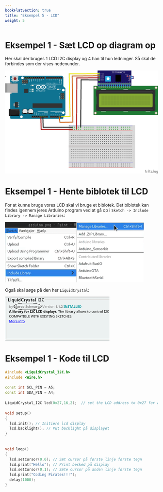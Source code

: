 ```yaml
---
bookFlatSection: true
title: "Eksempel 5 - LCD"
weight: 5
---
```

# Eksempel 1 - Sæt LCD op diagram op
Her skal der bruges 1 LCD I2C display og 4 han til hun ledninger. Så skal de forbindes som der vises nedenunder.

![El-Diagram for eksempel af LED](/static/eksempel-4.png)

# Eksempel 1 - Hente biblotek til LCD
For at kunne bruge vores LCD skal vi bruge et biblotek. Det biblotek kan findes igennem jeres Arduino program ved at gå op i `Sketch -> Include Library -> Manage Libraries`:

![Sketch -> Include Library -> Manage Libraries](/static/manage-lib.png)

Også skal søge på den her `LiquidCrystal`:

![lcd lib](/static/lcd-lib.png)

# Eksempel 1 - Kode til LCD

```cpp
#include <LiquidCrystal_I2C.h>
#include <Wire.h>

const int SCL_PIN = A5;
const int SDA_PIN = A4;

LiquidCrystal_I2C lcd(0x27,16,2);  // set the LCD address to 0x27 for a 16 chars and 2 line display

void setup()
{
  lcd.init(); // Initiere lcd display
  lcd.backlight(); // Put backlight på displayet
}


void loop()
{
  lcd.setCursor(0,0); // Sæt cursor på første linje første tegn
  lcd.print("Hello"); // Print besked på display
  lcd.setCursor(0,1); // Sæte cursor på anden linje første tegn
  lcd.print("Coding Pirates!!!");
  delay(1000);
}
```